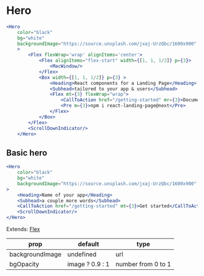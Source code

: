 # Hero

```.jsx
<Hero
    color="black"
    bg="white"
    backgroundImage="https://source.unsplash.com/jxaj-UrzQbc/1600x900"
    >
        <Flex flexWrap='wrap' alignItems='center'>
            <Flex alignItems="flex-start" width={[1, 1, 1/2]} p={3}>
                <MacWindow/>
            </Flex>
            <Box width={[1, 1, 1/2]} p={3} >
                <Heading>React components for a Landing Page</Heading>
                <Subhead>tailored to your app & users</Subhead>
                <Flex mt={3} flexWrap="wrap">
                    <CallToAction href="/getting-started" mr={3}>Documentation</CallToAction>
                    <Pre m={3}>npm i react-landing-page@next</Pre>
                </Flex>
            </Box>
        </Flex>
        <ScrollDownIndicator/>
    </Hero>
```

## Basic hero

```.jsx
<Hero
    color="black"
    bg="white"
    backgroundImage="https://source.unsplash.com/jxaj-UrzQbc/1600x900"
>
    <Heading>Name of your app</Heading>
    <Subhead>a couple more words</Subhead>
    <CallToAction href="/getting-started" mt={3}>Get started</CallToAction>
    <ScrollDownIndicator/>
</Hero>
```

Extends: [Flex](https://jxnblk.com/rebass/components/Flex)

| prop            | default         | type               |
| --------------- | --------------- | ------------------ |
| backgroundImage | undefined       | url                |
| bgOpacity       | image ? 0.9 : 1 | number from 0 to 1 |